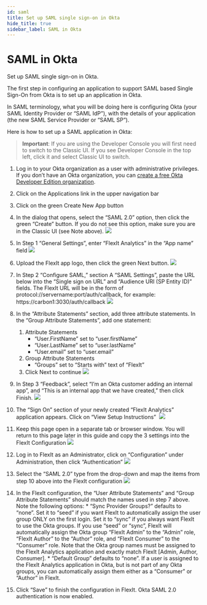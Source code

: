 ```yaml
---
id: saml
title: Set up SAML single sign-on in Okta
hide_title: true
sidebar_label: SAML in Okta
---
```


# SAML in Okta

Set up SAML single sign-on in Okta.

The first step in configuring an application to support SAML based Single Sign-On from Okta is to set up an application in Okta.

In SAML terminology, what you will be doing here is configuring Okta (your SAML Identity Provider or “SAML IdP”), with the details of your application (the new SAML Service Provider or “SAML SP”).

Here is how to set up a SAML application in Okta:

> **Important**: If you are using the Developer Console you will first need to switch to the Classic UI. If you see Developer Console in the top left, click it and select Classic UI to switch.

1.  Log in to your Okta organization as a user with administrative privileges. If you don’t have an Okta organization, you can [create a free Okta Developer Edition organization](https://developer.okta.com/signup/).
2.  Click on the Applications link in the upper navigation bar
3.  Click on the green Create New App button
4.  In the dialog that opens, select the “SAML 2.0” option, then click the green “Create” button. If you do not see this option, make sure you are in the Classic UI (see Note above).
![](https://i1.wp.com/flexitanalytics.com/wp-content/uploads/2019/05/okta_flexit_new.png)

5.  In Step 1 “General Settings”, enter “FlexIt Analytics” in the “App name” field
![](https://i0.wp.com/flexitanalytics.com/wp-content/uploads/2019/05/okta_flexit_generalsettings.png)

6.  Upload the FlexIt app logo, then click the green Next button.
![](https://i1.wp.com/flexitanalytics.com/wp-content/uploads/2019/05/X.png)

7.  In Step 2 “Configure SAML,” section A “SAML Settings”, paste the URL below into the “Single sign on URL” and “Audience URI (SP Entity ID)” fields. The FlexIt URL will be in the form of protocol://servername:port/auth/callback, for example: https://carbon1:3030/auth/callback
![](https://i1.wp.com/flexitanalytics.com/wp-content/uploads/2019/05/okta_flexit_samlsettingsgeneral.png)

8.  In the “Attribute Statements” section, add three attribute statements. In the “Group Attribute Statements”, add one statement:
    1.  Attribute Statements
        *   “User.FirstName” set to “user.firstName”
        *   “User.LastName” set to “user.lastName”
        *   “User.email” set to “user.email”
    2.  Group Attribute Statements
        *   “Groups” set to “Starts with” text of “FlexIt”
    3.  Click Next to continue
    ![](https://i1.wp.com/flexitanalytics.com/wp-content/uploads/2019/05/okta_flexit_generalattributes.png)

9.  In Step 3 “Feedback”, select “I’m an Okta customer adding an internal app”, and “This is an internal app that we have created,” then click Finish.
![](https://i2.wp.com/flexitanalytics.com/wp-content/uploads/2019/05/okta_flexit_finish.png)

10.  The “Sign On” section of your newly created “FlexIt Analytics” application appears. Click on “View Setup Instructions” 
![](https://i1.wp.com/flexitanalytics.com/wp-content/uploads/2019/05/okta_flexit_ipmetadata.png)

11.  Keep this page open in a separate tab or browser window. You will return to this page later in this guide and copy the 3 settings into the FlexIt Configuration
![](https://i0.wp.com/flexitanalytics.com/wp-content/uploads/2019/05/okta_flexit_samlconfig.png)

12.  Log in to FlexIt as an Administrator, click on “Configuration” under Administration, then click “Authentication”
![](https://i2.wp.com/flexitanalytics.com/wp-content/uploads/2019/05/flexit_config_auth.png)

13.  Select the “SAML 2.0” type from the drop-down and map the items from step 10 above into the FlexIt configuration
![](https://i2.wp.com/flexitanalytics.com/wp-content/uploads/2019/05/flexit_config_authmap.png)

14.  In the FlexIt configuration, the “User Attribute Statements” and “Group Attribute Statements” should match the names used in step 7 above. Note the following options:
    *   “Sync Provider Groups?” defaults to “none”. Set it to “seed” if you want FlexIt to automatically assign the user group ONLY on the first login. Set it to “sync” if you always want FlexIt to use the Okta groups. If you use “seed” or “sync”, FlexIt will automatically assign the Okta group “FlexIt Admin” to the “Admin” role, “FlexIt Author” to the “Author” role, and “FlexIt Consumer” to the “Consumer” role. Note that the Okta group names must be assigned to the FlexIt Analytics application and exactly match FlexIt [Admin, Author, Consumer].
    *   “Default Group” defaults to “none”. If a user is assigned to the FlexIt Analytics application in Okta, but is not part of any Okta groups, you can automatically assign them either as a “Consumer” or “Author” in FlexIt.
15.  Click “Save” to finish the configuration in FlexIt. Okta SAML 2.0 authentication is now enabled.
